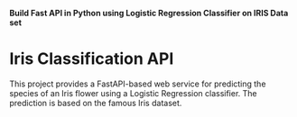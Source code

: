 **Build Fast API in Python using Logistic Regression Classifier on IRIS Data set**
# Iris Classification API

This project provides a FastAPI-based web service for predicting the species of an Iris flower using a Logistic Regression classifier. The prediction is based on the famous Iris dataset.
